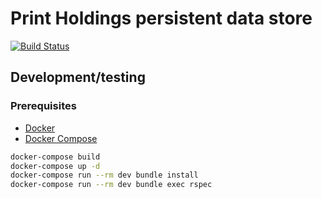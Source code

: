 # Print Holdings persistent data store

[![Build Status](https://travis-ci.org/hathitrust/holdings-backend.svg?branch=master)](https://travis-ci.org/hathitrust/holdings-backend)


## Development/testing

### Prerequisites

* [Docker](https://docs.docker.com/install/)
* [Docker Compose](https://docs.docker.com/compose/install/)

```bash
docker-compose build
docker-compose up -d
docker-compose run --rm dev bundle install
docker-compose run --rm dev bundle exec rspec
```
